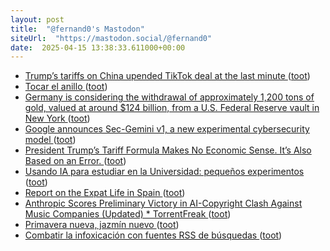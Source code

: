```yaml
---
layout: post
title:  "@fernand0's Mastodon"
siteUrl:  "https://mastodon.social/@fernand0"
date:  2025-04-15 13:38:33.611000+00:00
---
```

*  [Trump’s tariffs on China upended TikTok deal at the last minute ](https://www.washingtonexaminer.com/news/white-house/3371071/trump-tariffs-china-upended-tiktok-deal-bytedance-last-minute) ([toot](https://mastodon.social/@fernand0/114342252616666647))
*  [Tocar el anillo ](https://www.flickr.com/photos/fernand0/54419570614) ([toot](https://mastodon.social/@fernand0/114342137353690729))
*  [Germany is considering the withdrawal of approximately 1,200 tons of gold, valued at around $124 billion, from a U.S. Federal Reserve vault in New York ](https://unusualwhales.com/news/germany-is-considering-the-withdrawal-of-approximately-1-200-tons-of-gold-valued-at-around-124-billion-from-a-u-s-federal-reserve-vault-in-new-yor) ([toot](https://mastodon.social/@fernand0/114342044350190594))
*  [Google announces Sec-Gemini v1, a new experimental cybersecurity model ](https://security.googleblog.com/2025/04/google-launches-sec-gemini-v1-new.htm) ([toot](https://mastodon.social/@fernand0/114341824364288735))
*  [President Trump’s Tariff Formula Makes No Economic Sense. It’s Also Based on an Error.   ](https://www.aei.org/economics/president-trumps-tariff-formula-makes-no-economic-sense-its-also-based-on-an-error/) ([toot](https://mastodon.social/@fernand0/114341418802249235))
*  [Usando IA para estudiar en la Universidad: pequeños experimentos ](https://changlonet.com/blog/usando-ia-para-estudiar-en-la-universidad-pequeos-experimentos) ([toot](https://mastodon.social/@fernand0/114341281536680504))
*  [Report on the Expat Life in Spain ](https://philip.greenspun.com/blog/2025/03/23/report-on-the-expat-life-in-spain) ([toot](https://mastodon.social/@fernand0/114341026465450644))
*  [Anthropic Scores Preliminary Victory in AI-Copyright Clash Against Music Companies (Updated) * TorrentFreak ](https://torrentfreak.com/anthropic-scores-preliminary-victory-in-ai-copyright-clash-against-music-companies-250326) ([toot](https://mastodon.social/@fernand0/114339324258306956))
*  [Primavera nueva, jazmín nuevo ](https://avecesunafoto.wordpress.com/2025/04/13/primavera-nueva-jazmin-nuevo) ([toot](https://mastodon.social/@fernand0/114337471857534632))
*  [Combatir la infoxicación con fuentes RSS de búsquedas ](https://www.consultorartesano.com/2025/03/combatir-la-infoxicacion-con-fuentes-rss-de-busquedas.htm) ([toot](https://mastodon.social/@fernand0/114337466671396913))
